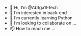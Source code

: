 - 👋 Hi, I’m @Ab1ga1l-tech
- 👀 I’m interested in back-end
- 🌱 I’m currently learning Python
- 💞️ I’m looking to collaborate on ...
- 📫 How to reach me ...

<!---
Ab1ga1l-tech/Ab1ga1l-tech is a ✨ special ✨ repository because its `README.md` (this file) appears on your GitHub profile.
You can click the Preview link to take a look at your changes.
--->
